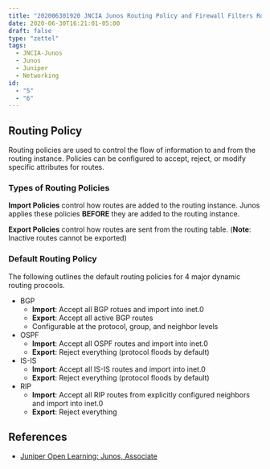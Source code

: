 ```yaml
---
title: "202006301920 JNCIA Junos Routing Policy and Firewall Filters Routing Policy"
date: 2020-06-30T16:21:01-05:00
draft: false
type: "zettel"
tags:
  - JNCIA-Junos
  - Junos
  - Juniper
  - Networking
id: 
  - "5"
  - "6"
---
```

## Routing Policy
Routing policies are used to control the flow of information to and from the routing instance. Policies can be configured to accept, reject, or modify specific attributes for routes.

### Types of Routing Policies
**Import Policies** control how routes are added to the routing instance. Junos applies these policies **BEFORE** they are added to the routing instance. 

**Export Policies** control how routes are sent from the routing table. (**Note**: Inactive routes cannot be exported)

### Default Routing Policy
The following outlines the default routing policies for 4 major dynamic routing procools.

  * BGP
    * **Import**: Accept all BGP rotues and import into inet.0
    * **Export**: Accept all active BGP routes
    * Configurable at the protocol, group, and neighbor levels
  * OSPF
    * **Import**: Accept all OSPF routes and import into inet.0
    * **Export**: Reject everything (protocol floods by default)
  * IS-IS
    * **Import**: Accept all IS-IS routes and import into inet.0
    * **Export**: Reject everything (protocol floods by default)
  * RIP
    * **Import**: Accept all RIP routes from explicitly configured neighbors and import into inet.0
    * **Export**: Reject everything

## References
  * [Juniper Open Learning: Junos, Associate](https://cloud.contentraven.com/junosgenius/learningpath-detail/1004/3/0/1)

